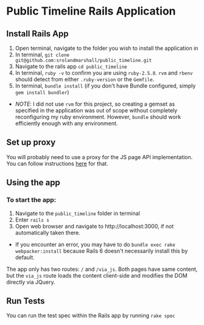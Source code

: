 # Public Timeline Rails Application

## Install Rails App

1. Open terminal, navigate to the folder you wish to install the application in
2. In terminal, `git clone git@github.com:srolandmarshall/public_timeline.git`
3. Navigate to the rails app `cd public_timeline`
4. In terminal, `ruby -v` to confirm you are using `ruby-2.5.8`. `rvm` and `rbenv` should detect from either `.ruby-version` or the `Gemfile`.
5. In terminal, `bundle install` (if you don't have Bundle configured, simply `gem install bundler`)

- _NOTE_: I did not use `rvm` for this project, so creating a gemset as specified in the application was out of scope without completely reconfiguring my ruby environment. However, `bundle` should work efficiently enough with any environment.

## Set up proxy

You will probably need to use a proxy for the JS page API implementation. You can follow instructions [here](http://github.com/srolandmarshall/cors-anywhere) for that.

## Using the app

### To start the app:
1. Navigate to the `public_timeline` folder in terminal
2. Enter `rails s` 
3. Open web browser and navigate to http://localhost:3000, if not automatically taken there. 

- If you encounter an error, you may have to do `bundle exec rake webpacker:install` because Rails 6 doesn't necessarily install this by default.

The app only has two routes: `/` and `/via_js`. Both pages have same content, but the `via_js` route loads the content client-side and modifies the DOM directly via JQuery.

## Run Tests
You can run the test spec within the Rails app by running `rake spec`

